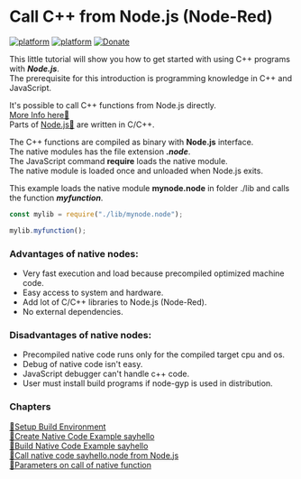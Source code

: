 # Call C++ from Node.js (Node-Red)
[![platform](https://img.shields.io/badge/platform-Node--RED-red)](https://nodered.org)
[![platform](https://img.shields.io/badge/platform-Raspberry--Pi-ff69b4)](https://www.raspberrypi.com/)
[![Donate](https://img.shields.io/badge/Donate-PayPal-blue.svg)](https://www.paypal.com/cgi-bin/webscr?cmd=_s-xclick&hosted_button_id=ZDRCZBQFWV3A6)

This little tutorial will show you how to get started with using C++ programs with ***Node.js***.<br>
The prerequisite for this introduction is programming knowledge in C++ and JavaScript.<br>

It's possible to call C++ functions from Node.js directly.<br>
[More Info here📌](https://nodejs.org/api/n-api.html)<br>
Parts of [Node.js📌](https://github.com/nodejs/node/tree/main/deps) are written in C/C++.<br>

The C++ functions are compiled as binary with **Node.js** interface.<br>
The native modules has the file extension ***.node***.<br>
The JavaScript command **require** loads the native module.<br>
The native module is loaded once and unloaded when Node.js exits.  

This example loads the native module **mynode.node** in folder ./lib and calls the function ***myfunction***.

```javascript
const mylib = require("./lib/mynode.node");

mylib.myfunction();
```

### Advantages of native nodes:
- Very fast execution and load because precompiled optimized machine code.
- Easy access to system and hardware.
- Add lot of C/C++ libraries to Node.js (Node-Red).
- No external dependencies.

### Disadvantages of native nodes:
- Precompiled native code runs only for the compiled target cpu and os.
- Debug of native code isn't easy.
- JavaScript debugger can't handle c++ code.
- User must install build programs if node-gyp is used in distribution.


### Chapters
[🧾Setup Build Environment](setup.md)<br>
[🧾Create Native Code Example sayhello](create.md)<br>
[🧾Build Native Code Example sayhello ](build.md)<br>
[🧾Call native code sayhello.node from Node.js ](call.md)<br>
[🧾Parameters on call of native function ](parameters.md)<br>